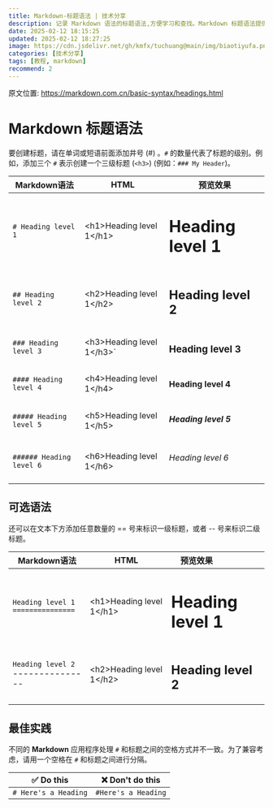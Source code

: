 ```yaml
---
title: Markdown-标题语法 | 技术分享
description: 记录 Markdown 语法的标题语法,方便学习和查找。Markdown 标题语法提供两种写法:1. 使用 1-6 个 `#` 前缀 (如### 标题);2. 用 `===` 定义一级、`---` 定义二级标题。推荐在 `#` 后添加空格保证多平台兼容性。  
date: 2025-02-12 18:15:25
updated: 2025-02-12 18:27:25
image: https://cdn.jsdelivr.net/gh/kmfx/tuchuang@main/img/biaotiyufa.png
categories: [技术分享]
tags: [教程, markdown]
recommend: 2
---
```


原文位置: https://markdown.com.cn/basic-syntax/headings.html


# Markdown 标题语法
要创建标题，请在单词或短语前面添加井号 (#) 。`#` 的数量代表了标题的级别。例如，添加三个 `#` 表示创建一个三级标题 (`<h3>`) (例如：`### My Header`)。

| Markdown语法      | HTML                       | 预览效果                |
| ----------------- | -------------------------- | ----------------------- |
| `# Heading level 1` | &lt;h1&gt;Heading level 1&lt;/h1&gt; |<h1>Heading level 1</h1>|
| `## Heading level 2` |	&lt;h2&gt;Heading level 1&lt;/h2&gt; | <h2>Heading level 2</h2> |	
| `### Heading level 3`	| &lt;h3&gt;Heading level 1&lt;/h3&gt;` | <h3>Heading level 3</h3> |	
| `#### Heading level 4` |	&lt;h4&gt;Heading level 1&lt;/h4&gt; | <h4>Heading level 4</h4> |	
| `##### Heading level 5` |	&lt;h5&gt;Heading level 1&lt;/h5&gt; | <h5>Heading level 5</h5> |	
| `###### Heading level 6` |	&lt;h6&gt;Heading level 1&lt;/h6&gt; | <h6>Heading level 6</h6> |

## 可选语法
还可以在文本下方添加任意数量的 == 号来标识一级标题，或者 -- 号来标识二级标题。

| Markdown语法                            | HTML                       | <div style="width:100px;">预览效果</div> |
| --------------------------------------- | -------------------------- | ---------------------------------------- |
| `Heading level 1`<br> `===============` | &lt;h1&gt;Heading level 1&lt;/h1&gt; | <h1>Heading level 1</h1>                 |
| `Heading level 2`<br>---------------    | &lt;h2&gt;Heading level 1&lt;/h2&gt; | <h2>Heading level 2</h2>                 |

## 最佳实践
不同的 **Markdown** 应用程序处理 `#` 和标题之间的空格方式并不一致。为了兼容考虑，请用一个空格在 `#` 和标题之间进行分隔。

| ✅  Do this           | ❌  Don't do this    |
| -------------------- | ------------------- |
| `# Here's a Heading` | `#Here's a Heading` |